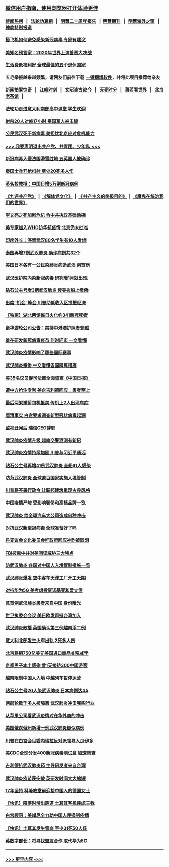 ### [微信用户指南，使用浏览器打开体验更佳](https://github.com/gfw-breaker/banned-news1/blob/master/indexes/wechat-guide.md?t=0)
#### [禁闻热榜](热点新闻.md?t=0)  &nbsp;&nbsp;|&nbsp;&nbsp; [法轮功真相](https://github.com/gfw-breaker/truth/blob/master/README.md?t=0) &nbsp;&nbsp;|&nbsp;&nbsp; [明慧二十周年报告](https://github.com/gfw-breaker/mh-reports/blob/master/README.md?t=0) &nbsp;&nbsp;|&nbsp;&nbsp;[明慧期刊](https://github.com/gfw-breaker/mh-qikan) &nbsp;&nbsp;|&nbsp;&nbsp; [明慧海外之窗](https://github.com/gfw-breaker/mh-news/blob/master/README.md?t=0) &nbsp;&nbsp;|&nbsp;&nbsp; [神韵特别报道](https://github.com/gfw-breaker/mh-news/blob/master/shenyun.md?t=0)
#### [搭飞机如何避免感染新冠病毒 专家有建议](../pages/nsc418/n11853427.md?t=02092144) 
#### [美知名预言家：2020年世界上演善恶大决战](../pages/nsc418/n11855418.md?t=02092144) 
#### [生活费低福利好 全球最佳的五个退休国家](../pages/nsc418/n11848347.md?t=02092144) 
#### 五毛举报越来越频繁，请网友们前往下载 [一键翻墙软件](https://github.com/gfw-breaker/ssr-accounts)，并将此项目推荐给亲友
#### [新闻拍案惊奇](https://github.com/gfw-breaker/banned-news1/blob/master/pages/link4.md) &nbsp;&nbsp;|&nbsp;&nbsp; [江峰时刻](https://github.com/gfw-breaker/banned-news1/blob/master/pages/link4.md) &nbsp;&nbsp;|&nbsp;&nbsp; [文昭谈古论今](https://github.com/gfw-breaker/banned-news1/blob/master/pages/link4.md) &nbsp;&nbsp;|&nbsp;&nbsp; [天亮时分](https://github.com/gfw-breaker/banned-news1/blob/master/pages/link4.md) &nbsp;&nbsp;|&nbsp;&nbsp; [萧茗看世界](https://github.com/gfw-breaker/banned-news1/blob/master/pages/link4.md) &nbsp;&nbsp;|&nbsp;&nbsp; [北京老茶馆](https://github.com/gfw-breaker/banned-news1/blob/master/pages/link4.md) &nbsp;&nbsp;|&nbsp;&nbsp; 
#### [法轮功走进意大利南部高中课堂 学生欢迎](../pages/nsc418/n11853859.md?t=02092144) 
#### [射杀20人对峙17小时 泰国军人被击毙](../pages/nsc418/n11854869.md?t=02092144) 
#### [公民武汉死于新病毒 美担忧北京应对危机能力](../pages/nsc418/n11854331.md?t=02092144) 
#### [>>> 我要声明退出共产党、共青团、少年队 <<<](https://github.com/begood0513/goodnews/blob/master/quit/letter.md) 
#### [新冠病毒入侵法国滑雪胜地 五英国人被确诊](../pages/nsc418/n11854307.md?t=02092144) 
#### [泰国士兵开枪扫射 至少20死多人伤](../pages/nsc418/n11854276.md?t=02092144) 
#### [英名校教授：中国日增5万例新冠病例](../pages/nsc418/n11854174.md?t=02092144) 
#### [《九评共产党》](https://github.com/begood0513/9ping.md/blob/master/README.md) &nbsp;|&nbsp; [《解体党文化》](../../../../jtdwh.md/blob/master/README.md)  &nbsp;|&nbsp; [《共产主义的终极目的》](../../../../gczydzjmd.md/blob/master/README.md) &nbsp;|&nbsp; [《魔鬼在统治我们的世界》](../../../../mgztzwmdsj.md/blob/master/README.md) 
#### [李文亮之死加剧危机 令中共执政基础动摇](../pages/nsc418/n11854003.md?t=02092144) 
#### [美专家加入WHO访华抗疫情 北京仍未批准](../pages/nsc418/n11854043.md?t=02092144) 
#### [印度外长：滞留武汉80名学生有10人发烧](../pages/nsc418/n11853821.md?t=02092144) 
#### [泰国再增7例武汉肺炎 确诊病例共32个](../pages/nsc418/n11853808.md?t=02092144) 
#### [美国日本各有一公民染肺炎病逝武汉 创首例](../pages/nsc418/n11853509.md?t=02092144) 
#### [武汉医护院内染新冠病毒 研究曝1月就出现](../pages/nsc418/n11852928.md?t=02092144) 
#### [钻石公主号增3例武汉肺炎 传美拟船上撤侨](../pages/nsc418/n11853240.md?t=02092144) 
#### [出席“机会”峰会 川普助低收入区提振经济](../pages/nsc418/n11853232.md?t=02092144) 
#### [【独家】湖北两馆每日火化约341新冠死者](../pages/nsc418/n11845444.md?t=02092144) 
#### [豪华游轮公司公告：禁持中港澳护照者登船](../pages/nsc418/n11852761.md?t=02092144) 
#### [谁在研发新冠病毒疫苗 何时问市 一文看懂](../pages/nsc418/n11852840.md?t=02092144) 
#### [武汉肺炎疫情影响了哪些国际赛事](../pages/nsc418/n11852441.md?t=02092144) 
#### [武汉肺炎撤侨 一文看懂各国隔离措施](../pages/nsc418/n11844216.md?t=02092144) 
#### [美35名议员促司法部全面调查《中国日报》](../pages/nsc418/n11852435.md?t=02092144) 
#### [遭中方抢注专利 美企吉利德回应：患者至上](../pages/nsc418/n11852037.md?t=02092144) 
#### [最后两架撤侨包机抵美 传机上2人出现病症](../pages/nsc418/n11852173.md?t=02092144) 
#### [厘清事实 白宫要求调查新型冠状病毒起源](../pages/nsc418/n11852106.md?t=02092144) 
#### [监视丑闻后 瑞信CEO辞职](../pages/nsc418/n11852127.md?t=02092144) 
#### [武汉肺炎疫情升级 越南交警酒测有新招](../pages/nsc418/n11851632.md?t=02092144) 
#### [武汉肺炎疫情持续加剧 川普与习近平通话](../pages/nsc418/n11851613.md?t=02092144) 
#### [钻石公主号再增41例武汉肺炎 全船61人感染](../pages/nsc418/n11850401.md?t=02092144) 
#### [防范武汉肺炎 全球逾百国家实施入境管制](../pages/nsc418/n11850557.md?t=02092144) 
#### [川普将签署行政令 让联邦建筑重现古典风格](../pages/nsc418/n11850654.md?t=02092144) 
#### [中国疫情严峻 受影响奢侈和高档品牌一览](../pages/nsc418/n11850319.md?t=02092144) 
#### [武汉肺炎 给全球汽车大公司造成何种冲击](../pages/nsc418/n11850056.md?t=02092144) 
#### [对抗武汉新型冠病毒 全球准备好了吗](../pages/nsc418/n11850142.md?t=02092144) 
#### [丹麦议会文化委员会吁政府回应神韵被取消](../pages/nsc418/n11849312.md?t=02092144) 
#### [FBI披露中共对美间谍威胁三大特点](../pages/nsc418/n11849700.md?t=02092144) 
#### [防武汉肺炎 各国对中国人入境管制措施一览](../pages/nsc418/n11838726.md?t=02092144) 
#### [武汉肺炎爆发 空中客车天津工厂开工无期](../pages/nsc418/n11849634.md?t=02092144) 
#### [对抗华为5G 美考虑投资诺基亚和爱立信](../pages/nsc418/n11849510.md?t=02092144) 
#### [意首例武汉肺炎患者来自中国 身份曝光](../pages/nsc418/n11849454.md?t=02092144) 
#### [世卫执委会会议 美日欧发声挺台湾加入](../pages/nsc418/n11849433.md?t=02092144) 
#### [武汉肺炎散播 英国确认第三例越南添二例](../pages/nsc418/n11849439.md?t=02092144) 
#### [意大利北部发生火车出轨 2死多人伤](../pages/nsc418/n11848999.md?t=02092144) 
#### [北京将把750亿美元美国进口商品关税减半](../pages/nsc418/n11848896.md?t=02092144) 
#### [京都男子本土感染 曾1天接待300中国游客](../pages/nsc418/n11848641.md?t=02092144) 
#### [越南限制中国人入境 中越列车暂停运营](../pages/nsc418/n11847844.md?t=02092144) 
#### [钻石公主号20人染武汉肺炎 日本病例达45](../pages/nsc418/n11847823.md?t=02092144) 
#### [两邮轮数千多人被隔离 武汉肺炎冲击哪些行业](../pages/nsc418/n11847456.md?t=02092144) 
#### [从苹果公司看武汉疫情对在华外商的冲击](../pages/nsc418/n11847586.md?t=02092144) 
#### [美国俄亥俄州新增一例武汉肺炎疑似病例](../pages/nsc418/n11847714.md?t=02092144) 
#### [川普在白宫会见委内瑞拉反对派领导人瓜伊多](../pages/nsc418/n11847391.md?t=02092144) 
#### [美CDC全球分发400新冠病毒测试盒 加速筛查](../pages/nsc418/n11847260.md?t=02092144) 
#### [吉利德抗武汉肺炎药 主导研发者来自台湾](../pages/nsc418/n11847064.md?t=02092144) 
#### [武汉肺炎疫苗获突破 英研发时间大大缩短](../pages/nsc418/n11846915.md?t=02092144) 
#### [17年坚持 科隆教堂前迎接中国人的德国女士](../pages/nsc418/n11846781.md?t=02092144) 
#### [【快讯】降落时滑出跑道 土耳其客机摔成三截](../pages/nsc418/n11847021.md?t=02092144) 
#### [白宫顾问：美竭尽全力助中国人民遏制疫情](../pages/nsc418/n11846756.md?t=02092144) 
#### [【快讯】土耳其发生雪崩 至少31死50人伤](../pages/nsc418/n11846680.md?t=02092144) 
#### [英数字部长：将寻找盟友合作 取代华为5G](../pages/nsc418/n11846485.md?t=02092144) 

----
#### [ >>> 更早内容 <<< ](../indexes/nsc418-earlier.md)

